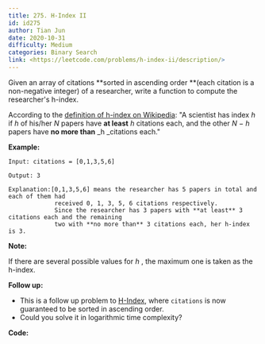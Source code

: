 ```yaml
---
title: 275. H-Index II
id: id275
author: Tian Jun
date: 2020-10-31
difficulty: Medium
categories: Binary Search
link: <https://leetcode.com/problems/h-index-ii/description/>
---
```


Given an array of citations **sorted  in ascending order **(each citation is a
non-negative integer) of a researcher, write a function to compute the
researcher's h-index.

According to the [definition of h-index on
Wikipedia](https://en.wikipedia.org/wiki/H-index): "A scientist has index  _h_
if  _h_  of his/her  _N_  papers have  **at least**   _h_  citations each, and
the other  _N − h_ papers have  **no more than**   _h  _citations each."

**Example:**
            
	Input: citations = [0,1,3,5,6]    
	Output: 3     
	Explanation:[0,1,3,5,6] means the researcher has 5 papers in total and each of them had                  received 0, 1, 3, 5, 6 citations respectively.                  Since the researcher has 3 papers with **at least** 3 citations each and the remaining                  two with **no more than** 3 citations each, her h-index is 3.

**Note:**

If there are several possible values for  _h_ , the maximum one is taken as
the h-index.

**Follow up:**

  * This is a follow up problem to [H-Index](/problems/h-index/description/), where `citations` is now guaranteed to be sorted in ascending order.
  * Could you solve it in logarithmic time complexity?


**Code:**
